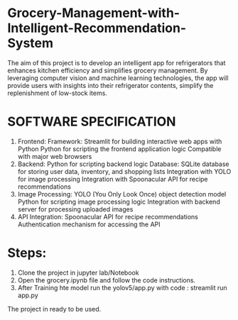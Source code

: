 # Grocery-Management-with-Intelligent-Recommendation-System
The aim of this project is to develop an intelligent app for refrigerators that enhances kitchen efficiency and simplifies grocery management. By leveraging computer vision and machine learning technologies, the app will provide users with insights into their refrigerator contents, simplify the replenishment of low-stock items.


# SOFTWARE SPECIFICATION
1. Frontend:
Framework: Streamlit for building interactive web apps with Python
Python for scripting the frontend application logic
Compatible with major web browsers
2. Backend:
Python for scripting backend logic
Database: SQLite database for storing user data, inventory, and shopping lists
Integration with YOLO for image processing
Integration with Spoonacular API for recipe recommendations
3. Image Processing:
YOLO (You Only Look Once) object detection model
Python for scripting image processing logic
Integration with backend server for processing uploaded images
4. API Integration:
Spoonacular API for recipe recommendations
Authentication mechanism for accessing the API


# Steps:
1. Clone the project in jupyter lab/Notebook
2. Open the grocery.ipynb file and follow the code instructions.
3. After Training hte model run the yolov5/app.py with
code : streamlit run app.py

The project in ready to be used.
